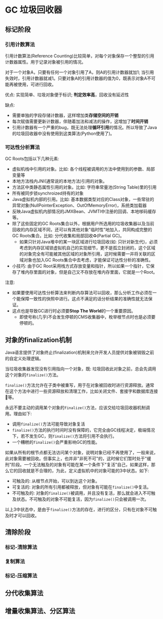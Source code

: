 # GC 垃圾回收器

## 标记阶段

### 引用计数算法

引用计数算法(Reference Counting)比较简单，对每个对象保存一个整型的引用计数器属性。用于记录对象被引用的情况。

对于一个对象A，只要有任何一个对象引用了A，则A的引用计数器就加1; 当引用失效时，引用计数器就减1。只要对象A的引用计数器的值为0，既表示对象A不可能再被使用，可进行回收。

优点: 实现简单、垃圾对象便于标识; **判定效率高**，回收没有延迟性

缺点:

- 需要单独的字段存储计数器，这样增加类**存储空间的开销**
- 每次赋值需要更新计数器，伴随着加法和减法的操作，这增加了**时间开销**
- 引用计数器有一个严重的bug，既无法处理**循环引用**的情况。所以导致了Java的垃圾回收器中没有使用到这类算法(Python使用了)。

### 可达性分析算法

GC Roots包括以下几种元素:

- 虚拟机栈中引用的对象。比如: 各个线程被调用的方法中使用到的参数、局部变量等
- 本地方法栈内JNI(通常说的本地方法)引用的对象。
- 方法区中类静态属性引用的对象。比如: 字符串常量池(String Table)里的引用
- 所有被同步锁synchroized持有的对象
- Java虚拟机内部的引用。比如: 基本数据类型对应的Class对象，一些常驻的异常对象(NullPointerException、OutOfMemoryError)，系统类加载器
- 反映Java虚拟机内部情况的JMXBean、JVMTI中注册的回调、本地嗲码缓存等。
- 除了这些固定的GC Roots集合以外，根据用户所选用的垃圾收集器以及当前回收的内存区域不同，还可以有其他对象"临时性"地加入，共同构成完整的GC Roots集合。比如: 分代收集和局部回收♻️(Partial GC)。
  - 如果只针对Java堆中的某一块区域进行垃圾回收(如: 只针对新生代)，必须考虑到内存区域锁虚拟机自己的实现细节，更不是孤立封闭的，这个区域的对象完全有可能被其他区域的对象所引用，这时候需要一并将关联的区域对象也加入GC Roots集合中去考虑，才能保证可达性分析的准确性。
- 小技巧: 由于GC Root采用栈方式存放变量和指针，所以如果一个指针，它保存了堆内存里面的对象，但是自己又不存放在堆内存里面，它就是一个Root。

注意:

- 如果要使用可达性分析算法来判断内存算法可以回收，那么分析工作必须在一个能保障一致性的快照中进行。这点不满足的话分析结果的准确性就无法保证。
- 这点也是导致GC进行时必须要**Stop The World**的一个重要原因。
  - 即使号称(几乎)不会发生停顿的CMS收集器中，枚举根节点时也是必须要停顿的。

## 对象的finalization机制

Java语言提供了对象终止(finalization)机制来允许开发人员提供对象被销毁之前的自定义处理逻辑。

当垃圾收集器发现没有引用指向一个对象，既: 垃圾回收此对象之前，总会先调用这个对象的`finalize()`方法。

`finalize()`方法允许在子类中被重写，用于在对象被回收时进行资源释放。通常在这个方法中进行一些资源释放和清理工作，比如关闭文件、套接字和数据库连接🔗等。

永远不要主动的调用某个对象的`finalize()`方法，应该交给垃圾回收器机制调用。理由如下:

- 调用`finalize()`方法可能导致对象复活
- `finalize()`方法的执行时间时没有保障的，它完全由GC线程决定，极端情况下，若不发生GC，则`finalize()`方法将引用不会执行。
- 一个糟糕的`finalize()`会严重影响GC的性能。

如果从所有的根节点都无法访问某个对象，说明对象已经不再使用了，一般来说，此对象需要被回收。但事实上，也并非"非死不可"的，这时候它们暂时处于"缓刑"阶段。一个无法触及的对象有可能在某一个条件下"复活"自己，如果这样，那么它的回收就是不合理的，为此，定义虚拟机中的对象可能的3中状态。如下: 

- 可触及的: 从根节点开始，可以到达这个对象。
- 可复活的: 对象的所有引用都被释放，但对象有可能在`finalize()`中复活。
- 不可触及的: 对象的`finalize()`被调用，并且没有复活，那么就会进入不可触及状态。不可触及的对象不可能复活，因为`finalize()`只会被调用一次。

以上3中状态中，是由于`finalize()`方法的存在，进行的区分，只有在对象不可触及时才可以回收。

## 清除阶段

### 标记-清除算法
### 复制算法
### 标记-压缩算法

## 分代收集算法



## 增量收集算法、分区算法

